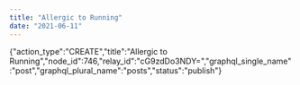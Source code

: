 ```yaml
---
title: "Allergic to Running"
date: "2021-06-11"
---
```


{"action\_type":"CREATE","title":"Allergic to Running","node\_id":746,"relay\_id":"cG9zdDo3NDY=","graphql\_single\_name":"post","graphql\_plural\_name":"posts","status":"publish"}
